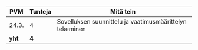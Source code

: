 PVM | Tunteja | Mitä tein
----|----|--------------------
24.3.| 4 | Sovelluksen suunnittelu ja vaatimusmäärittelyn tekeminen
**yht** | **4** |
